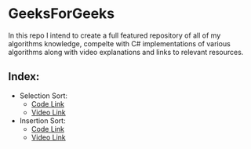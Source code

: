 # GeeksForGeeks
In this repo I intend to create a full featured repository of all of my algorithms knowledge, compelte with C# implementations
of various algorithms along with video explanations and links to relevant resources.

## Index:
* Selection Sort:
  * [Code Link](https://github.com/SHEFFcode/GeeksForGeeks/blob/master/GeeksForGeeks/SelectionSort.cs)
  * [Video Link](https://youtu.be/qkEWDCjc8DU)
* Insertion Sort:
  * [Code Link](https://github.com/SHEFFcode/GeeksForGeeks/blob/master/GeeksForGeeks/InsertionSort.cs)
  * [Video Link](https://youtu.be/Nbb4aNBTIBc)
